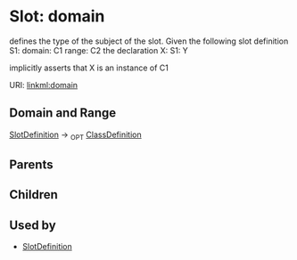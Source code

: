 
# Slot: domain


defines the type of the subject of the slot.  Given the following slot definition
  S1:
    domain: C1
    range:  C2
the declaration
  X:
    S1: Y

implicitly asserts that X is an instance of C1

URI: [linkml:domain](https://w3id.org/linkml/domain)


## Domain and Range

[SlotDefinition](SlotDefinition.md) ->  <sub>OPT</sub> [ClassDefinition](ClassDefinition.md)

## Parents


## Children


## Used by

 * [SlotDefinition](SlotDefinition.md)
